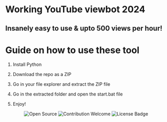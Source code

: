 # Working YouTube viewbot 2024   
     
## Insanely easy to use & upto 500 views per hour!    
  
# Guide on how to use these tool
   
1. Install Python   
   
2. Download the repo as a ZIP   
   
3. Go in your file explorer and extract the ZIP file    
  
4. Go in the extracted folder and open the start.bat file   
 
5. Enjoy! 
  
<p align="center">
  <img src="https://badges.frapsoft.com/os/v1/open-source.svg?v=103" alt="Open Source"> 
  <img src="https://img.shields.io/badge/contributions-welcome-brightgreen.svg?style=flat" alt="Contribution Welcome">  
  <img src="https://img.shields.io/badge/License-GPLv3-blue.svg" alt="License Badge">      
</p> 